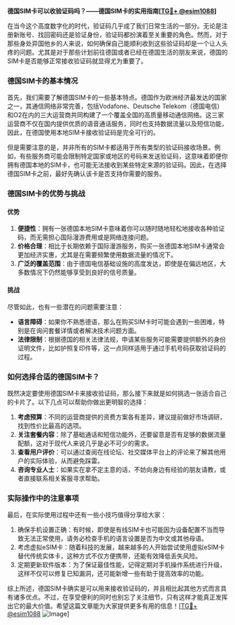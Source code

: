**德国SIM卡可以收验证码吗？——德国SIM卡的实用指南[[TG💪+ @esim1088](https://t.me/s/esim1088)]**

在当今这个高度数字化的时代，验证码几乎成了我们日常生活的一部分。无论是注册新账号、找回密码还是验证身份，验证码都扮演着至关重要的角色。然而，对于那些身处异国他乡的人来说，如何确保自己能顺利收到这些验证码却是一个让人头疼的问题。尤其是对于那些计划前往德国或者已经在德国生活的朋友来说，德国的SIM卡是否能够正常接收验证码就显得尤为重要了。

### 德国SIM卡的基本情况

首先，我们需要了解德国SIM卡的一些基本特点。德国作为欧洲经济最发达的国家之一，其通信网络非常完善，包括Vodafone、Deutsche Telekom（德国电信）和O2在内的三大运营商共同构建了一个覆盖全国的高质量移动通信网络。这三家运营商不仅在国内提供优质的语音通话服务，同时也支持数据流量以及短信功能，因此，在德国使用本地SIM卡接收验证码是完全可行的。

但是需要注意的是，并非所有的SIM卡都适用于所有类型的验证码接收场景。例如，有些服务商可能会限制特定国家或地区的号码来发送验证码，这意味着即便你拥有德国本地的SIM卡，也可能无法接收到某些特定来源的验证码。因此，在选择德国SIM卡之前，最好先确认该卡是否支持你需要的服务。

### 德国SIM卡的优势与挑战

#### 优势

1. **便捷性**：拥有一张德国本地SIM卡意味着你可以随时随地轻松地接收各种验证码，而无需担心国际漫游费用或是网络连接问题。
2. **价格合理**：相比于长期依赖于国际漫游服务，购买一张德国本地SIM卡通常会更加经济实惠，尤其是在需要频繁使用数据流量的情况下。
3. **广泛的覆盖范围**：由于德国电信基础设施的高度发达，即使是在偏远地区，大多数情况下仍然能够享受到良好的信号质量。

#### 挑战

尽管如此，也有一些潜在的问题需要注意：
- **语言障碍**：如果你不熟悉德语，那么在购买SIM卡时可能会遇到一些困难，特别是在询问套餐详情或者解决技术问题方面。
- **法律限制**：根据德国的相关法律法规，申请某些服务可能需要提供额外的身份证明文件，比如护照复印件等，这一点同样适用于通过手机号码获取验证码的过程。

### 如何选择合适的德国SIM卡？

既然决定要使用德国SIM卡来接收验证码，那么接下来就是如何挑选一张适合自己的卡片了。以下几点可以帮助你做出更明智的选择：

1. **考虑预算**：不同的运营商提供的资费方案各有差异，建议提前做好市场调研，找到性价比最高的选项。
2. **关注套餐内容**：除了基础通话和短信功能外，还要留意是否有足够的数据流量配额，这对于现代人来说几乎是必不可少的需求。
3. **查看用户评价**：可以通过查阅在线论坛、社交媒体平台上的评论来了解其他用户的实际体验，从而避免踩雷。
4. **咨询专业人士**：如果实在拿不定主意的话，不妨向身边有经验的朋友请教，或者直接联系相关客服寻求帮助。

### 实际操作中的注意事项

最后，在实际使用过程中还有一些小技巧值得分享给大家：

1. 确保手机设置正确：有时候，即使是有线SIM卡也可能因为设备配置不当而导致无法正常使用，请务必检查手机的语言设置是否为中文或其他母语。
2. 考虑虚拟eSIM卡：随着科技的发展，越来越多的人开始尝试使用虚拟eSIM卡替代传统实体卡，这种方式不仅方便携带，还能有效降低丢失风险。
3. 定期更新软件版本：为了保证最佳性能，记得定期对手机操作系统进行升级，这样不仅可以修复已知漏洞，还可能新增一些有助于提高效率的功能。

综上所述，德国SIM卡确实是可以用来接收验证码的，并且相比起其他方式而言具有诸多优点。不过，在享受便利的同时也别忘了关注细节，只有这样才能真正发挥出它的最大价值。希望这篇文章能为大家提供更多有用的信息！[[TG💪+ @esim1088](https://t.me/s/esim1088) ![Image](https://i.postimg.cc/4NQfJmqS/Snipaste-2025-05-13-00-14-12.png)]